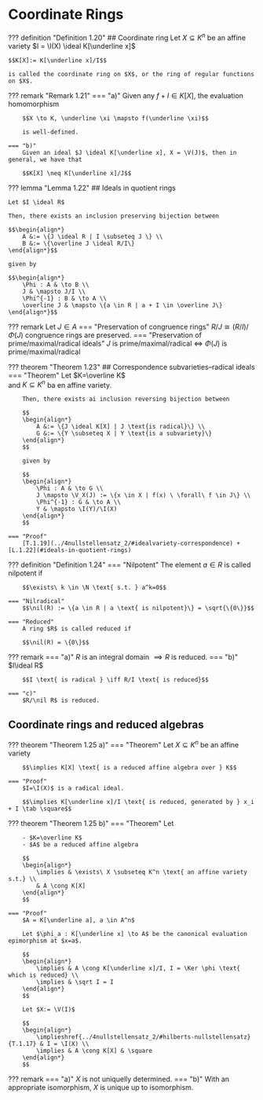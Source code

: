 # Coordinate Rings

??? definition "Definition 1.20"
    ## Coordinate ring
    Let $X \subseteq K^n$ be an affine variety
    $I = \I(X) \ideal K[\underline x]$

    $$K[X]:= K[\underline x]/I$$

    is called the coordinate ring on $X$, or the ring of regular functions on $X$.


??? remark "Remark 1.21"
    === "a)"
        Given any $f + I \in K[X]$, the evaluation homomorphism

        $$X \to K, \underline \xi \mapsto f(\underline \xi)$$

        is well-defined.

    === "b)"
        Given an ideal $J \ideal K[\underline x], X = \V(J)$, then in general, we have that

        $$K[X] \neq K[\underline x]/J$$


??? lemma "Lemma 1.22"
    ## Ideals in quotient rings

    Let $I \ideal R$

    Then, there exists an inclusion preserving bijection between

    $$\begin{align*}
        A &:= \{J \ideal R | I \subseteq J \} \\
        B &:= \{\overline J \ideal R/I\}
    \end{align*}$$

    given by
    
    $$\begin{align*}
        \Phi : A & \to B \\
        J & \mapsto J/I \\
        \Phi^{-1} : B & \to A \\
        \overline J & \mapsto \{a \in R | a + I \in \overline J\}
    \end{align*}$$


??? remark
    Let $J \in A$
    === "Preservation of congruence rings"
        $R/J \cong (R/I)/\Phi(J)$ congruence rings are preserved.
    === "Preservation of prime/maximal/radical ideals"
        $J$ is prime/maximal/radical $\iff$ $\Phi(J)$ is prime/maximal/radical


??? theorem "Theorem 1.23"
    ## Correspondence subvarieties–radical ideals
    === "Theorem"
        Let $K=\overline K$ <br>
        and $K \subseteq K^n$ ba en affine variety.

        Then, there exists ai inclusion reversing bijection between

        $$
        \begin{align*}
            A &:= \{J \ideal K[X] | J \text{is radical}\} \\
            G &:= \{Y \subseteq X | Y \text{is a subvariety}\}
        \end{align*}
        $$

        given by

        $$
        \begin{align*}
            \Phi : A & \to G \\
            J \mapsto \V_X(J) := \{x \in X | f(x) \ \forall\ f \in J\} \\
            \Phi^{-1} : G & \to A \\
            Y & \mapsto \I(Y)/\I(X)
        \end{align*}
        $$
    
    === "Proof"
        [T.1.19](../4nullstellensatz_2/#idealvariety-correspondence) + [L.1.22](#ídeals-in-quotient-rings)


??? definition "Definition 1.24"
    === "Nilpotent"
        The element $a \in R$ is called nilpotent if

        $$\exists\ k \in \N \text{ s.t. } a^k=0$$

    === "Nilradical"
        $$\nil(R) := \{a \in R | a \text{ is nilpotent}\} = \sqrt{\{0\}}$$

    === "Reduced"
        A ring $R$ is called reduced if

        $$\nil(R) = \{0\}$$


??? remark
    === "a)"
        $R$ is an integral domain $\implies R$ is reduced.
    === "b)"
        $I\ideal R$

        $$I \text{ is radical } \iff R/I \text{ is reduced}$$

    === "c)"
        $R/\nil R$ is reduced.

## Coordinate rings and reduced algebras

??? theorem "Theorem 1.25 a)"
    === "Theorem"
        Let $X \subseteq K^n$ be an affine variety
    
        $$\implies K[X] \text{ is a reduced affine algebra over } K$$

    === "Proof"
        $I=\I(X)$ is a radical ideal.

        $$\implies K[\underline x]/I \text{ is reduced, generated by } x_i + I \tab \square$$


??? theorem "Theorem 1.25 b)"
    === "Theorem"
        Let
        
        - $K=\overline K$
        - $A$ be a reduced affine algebra

        $$
        \begin{align*}
            \implies & \exists\ X \subseteq K^n \text{ an affine variety s.t.} \\
            & A \cong K[X]
        \end{align*}
        $$

    === "Proof"
        $A = K[\underline a], a \in A^n$

        Let $\phi_a : K[\underline x] \to A$ be the canonical evaluation epimorphism at $x=a$.

        $$
        \begin{align*}
            \implies & A \cong K[\underline x]/I, I = \Ker \phi \text{ which is reduced} \\
            \implies & \sqrt I = I
        \end{align*}
        $$

        Let $X:= \V(I)$

        $$
        \begin{align*}
            \implieshref{../4nullstellensatz_2/#hilberts-nullstellensatz}{T.1.17} & I = \I(X) \\
            \implies & A \cong K[X] & \square
        \end{align*}
        $$


??? remark
    === "a)"
        $X$ is not uniquelly determined.
    === "b)"
        With an appropriate isomorphism, $X$ is unique up to isomorphism.